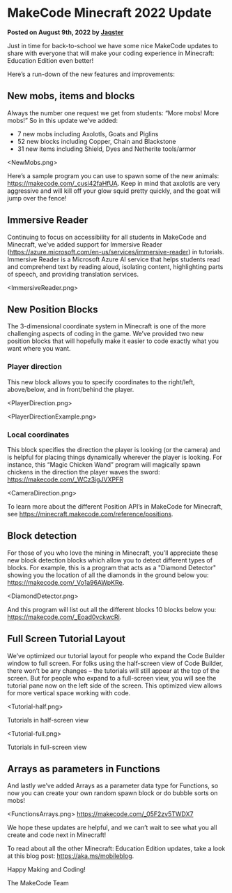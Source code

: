 # MakeCode Minecraft 2022 Update

**Posted on August 9th, 2022 by [Jaqster](https://github.com/jaqster)**

Just in time for back-to-school we have some nice MakeCode updates to share with everyone that will make your coding experience in Minecraft: Education Edition even better!

Here’s a run-down of the new features and improvements:

## New mobs, items and blocks

Always the number one request we get from students: “More mobs! More mobs!” So in this update we’ve added:

* 7 new mobs including Axolotls, Goats and Piglins
* 52 new blocks including Copper, Chain and Blackstone
* 31 new items including Shield, Dyes and Netherite tools/armor

<NewMobs.png>

Here’s a sample program you can use to spawn some of the new animals: https://makecode.com/_cusi42faHfUA. Keep in mind that axolotls are very aggressive and will kill off your glow squid pretty quickly, and the goat will jump over the fence!

## Immersive Reader

Continuing to focus on accessibility for all students in MakeCode and Minecraft, we’ve added support for Immersive Reader (https://azure.microsoft.com/en-us/services/immersive-reader) in tutorials. Immersive Reader is a Microsoft Azure AI service that helps students read and comprehend text by reading aloud, isolating content, highlighting parts of speech, and providing translation services.

<ImmersiveReader.png>

## New Position Blocks

The 3-dimensional coordinate system in Minecraft is one of the more challenging aspects of coding in the game. We’ve provided two new position blocks that will hopefully make it easier to code exactly what you want where you want.

### Player direction

This new block allows you to specify coordinates to the right/left, above/below, and in front/behind the player.

<PlayerDirection.png>

<PlayerDirectionExample.png>

### Local coordinates

This block specifies the direction the player is looking (or the camera) and is helpful for placing things dynamically wherever the player is looking. For instance, this “Magic Chicken Wand” program will magically spawn chickens in the direction the player waves the sword: https://makecode.com/_WCz3igJVXPFR

<CameraDirection.png>

To learn more about the different Position API’s in MakeCode for Minecraft, see https://minecraft.makecode.com/reference/positions.

## Block detection

For those of you who love the mining in Minecraft, you’ll appreciate these new block detection blocks which allow you to detect different types of blocks. For example, this is a program that acts as a "Diamond Detector" showing you the location of all the diamonds in the ground below you: https://makecode.com/_Vo1a96AWpKRe.

<DiamondDetector.png>

And this program will list out all the different blocks 10 blocks below you: https://makecode.com/_Eoad0vckwcRi.

## Full Screen Tutorial Layout

We’ve optimized our tutorial layout for people who expand the Code Builder window to full screen. For folks using the half-screen view of Code Builder, there won’t be any changes – the tutorials will still appear at the top of the screen. But for people who expand to a full-screen view, you will see the tutorial pane now on the left side of the screen. This optimized view allows for more vertical space working with code.

<Tutorial-half.png>

Tutorials in half-screen view

<Tutorial-full.png>

Tutorials in full-screen view

## Arrays as parameters in Functions

And lastly we’ve added Arrays as a parameter data type for Functions, so now you can create your own random spawn block or do bubble sorts on mobs!

<FunctionsArrays.png> https://makecode.com/_05F2zv5TWDX7

We hope these updates are helpful, and we can’t wait to see what you all create and code next in Minecraft!

To read about all the other Minecraft: Education Edition updates, take a look at this blog post: https://aka.ms/mobileblog.

Happy Making and Coding!

The MakeCode Team